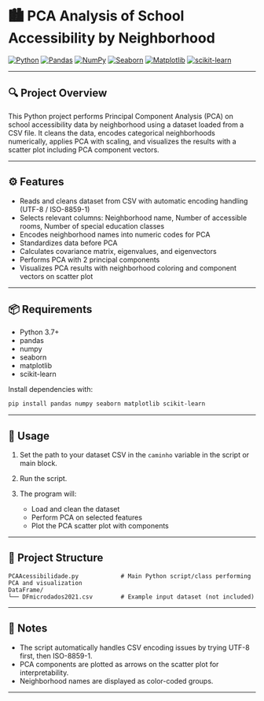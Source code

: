 # 🏙️ PCA Analysis of School Accessibility by Neighborhood

[![Python](https://img.shields.io/badge/Python-3776AB?style=for-the-badge\&logo=python\&logoColor=white)](https://www.python.org/)
[![Pandas](https://img.shields.io/badge/Pandas-150458?style=for-the-badge\&logo=pandas\&logoColor=white)](https://pandas.pydata.org/)
[![NumPy](https://img.shields.io/badge/NumPy-013243?style=for-the-badge\&logo=numpy\&logoColor=white)](https://numpy.org/)
[![Seaborn](https://img.shields.io/badge/Seaborn-4C72B0?style=for-the-badge\&logo=seaborn\&logoColor=white)](https://seaborn.pydata.org/)
[![Matplotlib](https://img.shields.io/badge/Matplotlib-11557C?style=for-the-badge\&logo=matplotlib\&logoColor=white)](https://matplotlib.org/)
[![scikit-learn](https://img.shields.io/badge/scikit--learn-F7931E?style=for-the-badge\&logo=scikit-learn\&logoColor=white)](https://scikit-learn.org/)

---

## 🔍 Project Overview

This Python project performs Principal Component Analysis (PCA) on school accessibility data by neighborhood using a dataset loaded from a CSV file. It cleans the data, encodes categorical neighborhoods numerically, applies PCA with scaling, and visualizes the results with a scatter plot including PCA component vectors.

---

## ⚙️ Features

* Reads and cleans dataset from CSV with automatic encoding handling (UTF-8 / ISO-8859-1)
* Selects relevant columns: Neighborhood name, Number of accessible rooms, Number of special education classes
* Encodes neighborhood names into numeric codes for PCA
* Standardizes data before PCA
* Calculates covariance matrix, eigenvalues, and eigenvectors
* Performs PCA with 2 principal components
* Visualizes PCA results with neighborhood coloring and component vectors on scatter plot

---

## 📦 Requirements

* Python 3.7+
* pandas
* numpy
* seaborn
* matplotlib
* scikit-learn

Install dependencies with:

```bash
pip install pandas numpy seaborn matplotlib scikit-learn
```

---

## 🚀 Usage

1. Set the path to your dataset CSV in the `caminho` variable in the script or main block.
2. Run the script.
3. The program will:

   * Load and clean the dataset
   * Perform PCA on selected features
   * Plot the PCA scatter plot with components

---

## 📁 Project Structure

```
PCAAcessibilidade.py            # Main Python script/class performing PCA and visualization
DataFrame/
└── DFmicrodados2021.csv        # Example input dataset (not included)
```

---

## 📝 Notes

* The script automatically handles CSV encoding issues by trying UTF-8 first, then ISO-8859-1.
* PCA components are plotted as arrows on the scatter plot for interpretability.
* Neighborhood names are displayed as color-coded groups.

---

